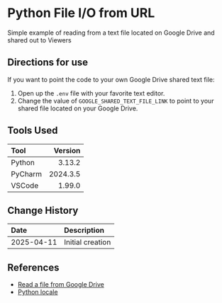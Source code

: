 # Python File I/O from URL
Simple example of reading from a text file located on Google Drive and shared out to Viewers

## Directions for use
If you want to point the code to your own Google Drive shared text file:
1.  Open up the `.env` file with your favorite text editor.
1.  Change the value of `GOOGLE_SHARED_TEXT_FILE_LINK` to point to your shared file located on your Google Drive.

## Tools Used

| Tool    |  Version |
|:--------|---------:|
| Python  |   3.13.2 |
| PyCharm | 2024.3.5 |
| VSCode  |   1.99.0 |

## Change History

| Date       | Description      |
|:-----------|:-----------------|
| 2025-04-11 | Initial creation |

## References
* [Read a file from Google Drive](https://fromzerotofullstack.com/courses/sheet2graph/ep11--reading-a-file-from-google-drive/)
* [Python locale](https://docs.python.org/3/library/locale.html)
